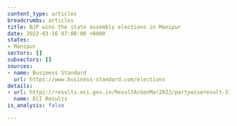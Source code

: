 ```yaml
---
content_type: articles
breadcrumbs: articles
title: BJP wins the state assembly elections in Manipur
date: 2022-03-16 07:00:00 +0000
states:
- Manipur
sectors: []
subsectors: []
sources:
- name: Business Standard
  url: https://www.business-standard.com/elections
details:
- url: https://results.eci.gov.in/ResultAcGenMar2022/partywiseresult-S19.htm?st=S19
  name: ECI Results
is_analysis: false

---
```

